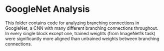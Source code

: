 # GoogleNet Analysis

This folder contains code for analyzing branching connections in GoogleNet, a CNN with many different branching connections throughout. In every single block except one, trained weights (from ImageNet1k task) were significantly more aligned than untrained weights between branching connections. 
